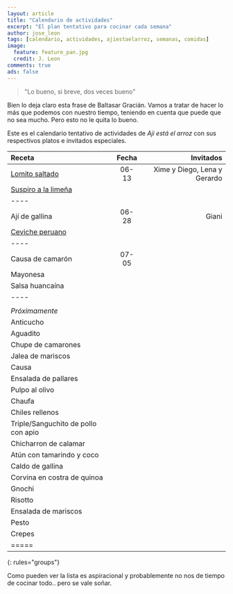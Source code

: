 ```yaml
---
layout: article
title: "Calendario de actividades"
excerpt: "El plan tentativo para cocinar cada semana"
author: jose_leon
tags: [calendario, actividades, ajiestaelarroz, semanas, comidas]
image:
  feature: feature_pan.jpg
  credit: J. Leon
comments: true
ads: false
---
```

> "Lo bueno, si breve, dos veces bueno"

Bien lo deja claro esta frase de Baltasar Gracián. Vamos a tratar de hacer lo más que podemos con nuestro tiempo, teniendo en cuenta que puede que no sea mucho. Pero esto no le quita lo bueno. 

Este es el calendario tentativo de actividades de _Aji está el arroz_ con sus respectivos platos e invitados especiales. 


| Receta | Fecha | Invitados |
|:--------|:-------:|--------:|
| [Lomito saltado](/lomito-saltado)        | 06-13   | Xime y Diego, Lena y Gerardo   |
| [Suspiro a la limeña](/suspiro-limena)   |    |    |
|----
| Ají de gallina        | 06-28   | Giani   |
| [Ceviche peruano](/ceviche)       |    |    |
|----
| Causa de camarón      | 07-05     | | |
| Mayonesa | | | |
| Salsa huancaína | | | |
|----
| | | | |
| _Próximamente_
| Anticucho
| Aguadito
| Chupe de camarones
| Jalea de mariscos
| Causa
| Ensalada de pallares
| Pulpo al olivo
| Chaufa
| Chiles rellenos
| Triple/Sanguchito de pollo con apio
| Chicharron de calamar
| Atún con tamarindo y coco
| Caldo de gallina
| Corvina en costra de quinoa
| Gnochi
| Risotto
| Ensalada de mariscos
| Pesto
| Crepes
| =====
{: rules="groups"}

Como pueden ver la lista es aspiracional y probablemente no nos de tiempo de cocinar todo.. pero se vale soñar.